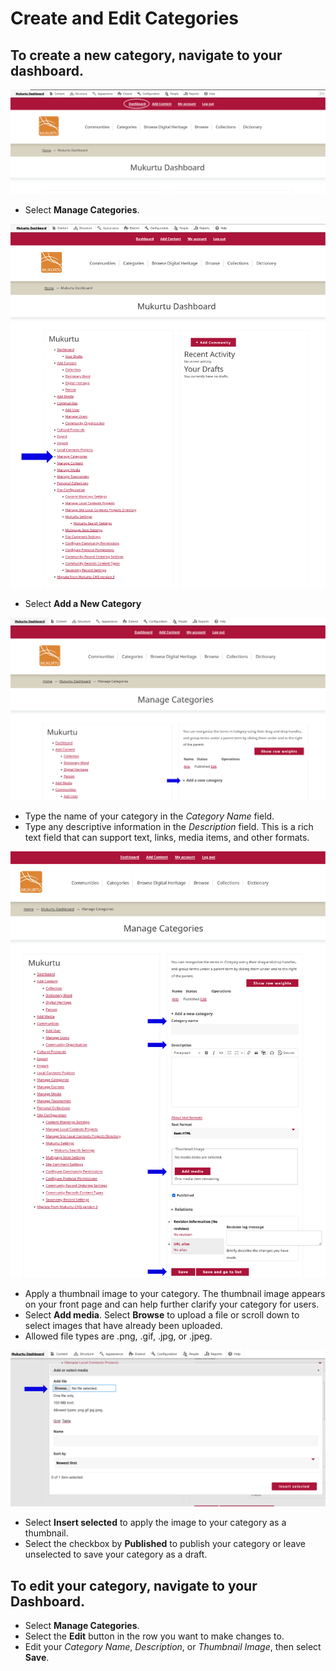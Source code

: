 # Create and Edit Categories

## To create a new category, navigate to your dashboard. 

![Dashboard](../embeds/categories1.PNG "An image of the dashboard button indicated by an arrow." )

- Select **Manage Categories**. 

![Manage Categories](../embeds/categories2.PNG "An image of the categories link indicated by an arrow." )

- Select **Add a New Category**

![Add New Category](../embeds/categories3.PNG "An image of the Add a new category dropdown menu indicated by an arrow.")  

- Type the name of your category in the *Category Name* field.  
- Type any descriptive information in the *Description* field. This is a rich text field that can support text, links, media items, and other formats. 

![Adding a New Category](../embeds/categories4.PNG "An image of the category name and description fields indicated by arrows." )

- Apply a thumbnail image to your category. The thumbnail image appears on your front page and can help further clarify your category for users. 
- Select **Add media**. Select **Browse** to upload a file or scroll down to select images that have already been uploaded.  
- Allowed file types are .png, .gif, .jpg, or .jpeg. 

![Add a Thumbnail Image](../embeds/categories5.PNG "An image of the Browse button indicated by an arrow.")

- Select **Insert selected** to apply the image to your category as a thumbnail. 
- Select the checkbox by **Published** to publish your category or leave unselected to save your category as a draft. 

## To edit your category, navigate to your Dashboard.  

- Select **Manage Categories**. 
- Select the **Edit** button in the row you want to make changes to. 
- Edit your *Category Name*, *Description*, or *Thumbnail Image*, then select **Save**.